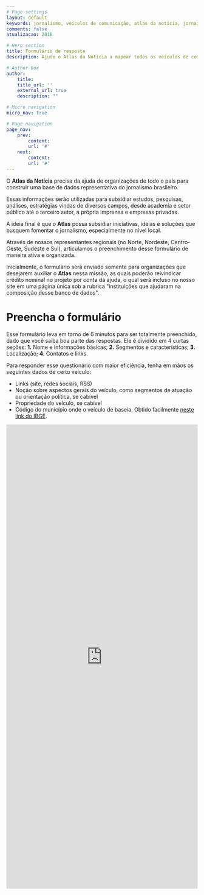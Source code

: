 ```yaml
---
# Page settings
layout: default
keywords: jornalismo, veículos de comunicação, atlas da notícia, jornais, sites de notícias
comments: false
atualizacao: 2018

# Hero section
title: Formulário de resposta
description: Ajude o Atlas da Notícia a mapear todos os veículos de comunicação do Brasil e construir uma base para melhorarmos o conhecimento sobre o jornalismo local

# Author box
author:
    title:
    title_url: ''
    external_url: true
    description: ""

# Micro navigation
micro_nav: true

# Page navigation
page_nav:
    prev:
        content:
        url: '#'
    next:
        content:
        url: '#'
---
```


O **Atlas da Notícia** precisa da ajuda de organizações de todo o país para construir uma base de dados representativa do jornalismo brasileiro.

Essas informações serão utilizadas para subsidiar estudos, pesquisas, análises, estratégias vindas de diversos campos, desde academia e setor público até o terceiro setor, a própria imprensa e empresas privadas.

A ideia final é que o **Atlas** possa subsidiar iniciativas, ideias e soluções que busquem fomentar o jornalismo, especialmente no nível local.

Através de nossos representantes regionais (no Norte, Nordeste, Centro-Oeste, Sudeste e Sul), articulamos o preenchimento desse formulário de maneira ativa e organizada.

Inicialmente, o formulário será enviado somente para organizações que desejarem auxiliar o **Atlas** nessa missão, as quais poderão reivindicar crédito nominal no projeto por conta da ajuda, o qual será incluso no nosso site em uma página única sob a rubrica "instituições que ajudaram na composição desse banco de dados".

# Preencha o formulário

Esse formulário leva em torno de 6 minutos para ser totalmente preenchido, dado que você saiba boa parte das respostas. Ele é dividido em 4 curtas seções: **1.** Nome e informações básicas; **2.** Segmentos e características; **3.** Localização; **4.** Contatos e links.

Para responder esse questionário com maior eficiência, tenha em mãos os seguintes dados de certo veículo:

- Links (site, redes sociais, RSS)
- Noção sobre aspectos gerais do veículo, como segmentos de atuação ou orientação política, se cabível
- Propriedade do veículo, se cabível
- Código do município onde o veículo de baseia. Obtido facilmente <a href="https://cidades.ibge.gov.br/" target="_blank">neste link do IBGE</a>.

<iframe src="https://docs.google.com/forms/d/e/1FAIpQLSdtAgoEkpFsK6wXxFJJTU500TM2zncI17Csp603XfMCO38hKQ/viewform?embedded=true" width="100%" height="1220" frameborder="0" marginheight="0" marginwidth="0">Carregando...</iframe>
